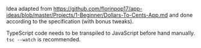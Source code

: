 Idea adapted from https://github.com/florinpop17/app-ideas/blob/master/Projects/1-Beginner/Dollars-To-Cents-App.md and done according to the specification (with bonus tweaks).

TypeScript code needs to be transpiled to JavaScript before hand manually. `tsc --watch` is recommended.
